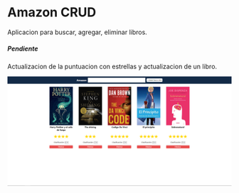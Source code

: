 # Amazon CRUD

Aplicacion para buscar, agregar, eliminar libros.

##### Pendiente
Actualizacion de la puntuacion con estrellas y actualizacion de un libro.  

![](https://github.com/ChristhianSM/books-crud-app/blob/main/src/assets/amazon.PNG)
